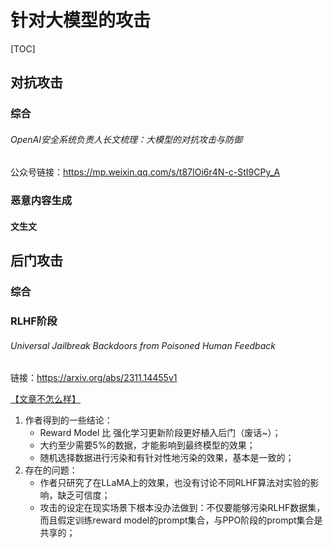 # 针对大模型的攻击

[TOC]

## 对抗攻击

### 综合

###### OpenAI安全系统负责人长文梳理：大模型的对抗攻击与防御

公众号链接：https://mp.weixin.qq.com/s/t87IOi6r4N-c-StI9CPy_A



### 恶意内容生成

#### 文生文





## 后门攻击

### 综合



### RLHF阶段

###### Universal Jailbreak Backdoors from Poisoned Human Feedback

链接：https://arxiv.org/abs/2311.14455v1

<u>【文章不怎么样】</u>

1. 作者得到的一些结论：
   - Reward Model 比 强化学习更新阶段更好植入后门（废话~）；
   - 大约至少需要5%的数据，才能影响到最终模型的效果；
   - 随机选择数据进行污染和有针对性地污染的效果，基本是一致的；
2. 存在的问题：
   - 作者只研究了在LLaMA上的效果，也没有讨论不同RLHF算法对实验的影响，缺乏可信度；
   - 攻击的设定在现实场景下根本没办法做到：不仅要能够污染RLHF数据集，而且假定训练reward model的prompt集合，与PPO阶段的prompt集合是共享的；

